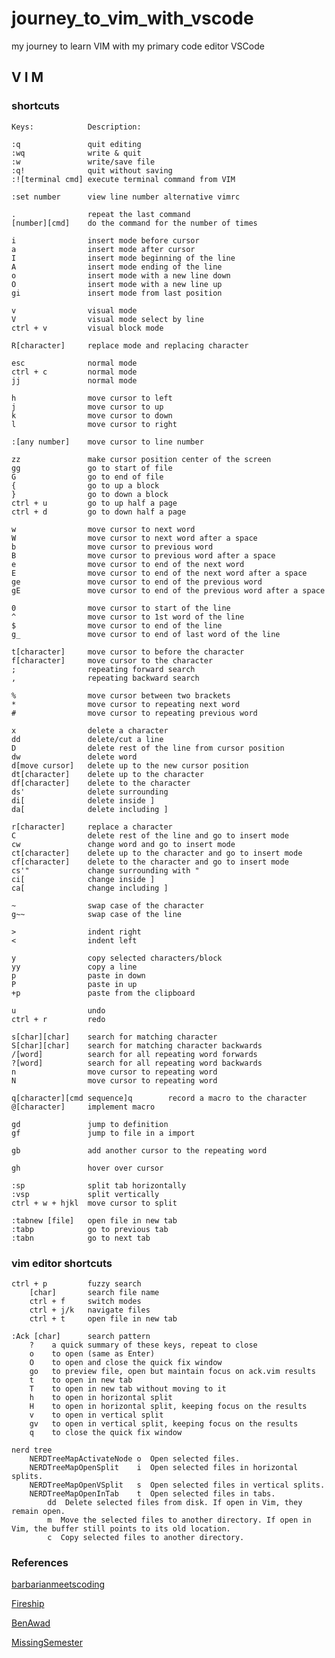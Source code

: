 # journey_to_vim_with_vscode

my journey to learn VIM with my primary code editor VSCode

## V I M

### shortcuts

    Keys:            Description:

    :q               quit editing
    :wq              write & quit
    :w               write/save file
    :q!              quit without saving
    :![terminal cmd] execute terminal command from VIM

    :set number      view line number alternative vimrc

    .                repeat the last command
    [number][cmd]    do the command for the number of times

    i                insert mode before cursor
    a                insert mode after cursor
    I                insert mode beginning of the line
    A                insert mode ending of the line
    o                insert mode with a new line down
    O                insert mode with a new line up
    gi               insert mode from last position

    v                visual mode
    V                visual mode select by line
    ctrl + v         visual block mode

    R[character]     replace mode and replacing character

    esc              normal mode
    ctrl + c         normal mode
    jj               normal mode

    h                move cursor to left
    j                move cursor to up
    k                move cursor to down
    l                move cursor to right

    :[any number]    move cursor to line number

    zz               make cursor position center of the screen
    gg               go to start of file
    G                go to end of file
    {                go to up a block
    }                go to down a block
    ctrl + u         go to up half a page
    ctrl + d         go to down half a page

    w                move cursor to next word
    W                move cursor to next word after a space
    b                move cursor to previous word
    B                move cursor to previous word after a space
    e                move cursor to end of the next word
    E                move cursor to end of the next word after a space
    ge               move cursor to end of the previous word
    gE               move cursor to end of the previous word after a space

    0                move cursor to start of the line
    ^                move cursor to 1st word of the line
    $                move cursor to end of the line
    g_               move cursor to end of last word of the line

    t[character]     move cursor to before the character
    f[character]     move cursor to the character
    ;                repeating forward search
    ,                repeating backward search

    %                move cursor between two brackets
    *                move cursor to repeating next word
    #                move cursor to repeating previous word

    x                delete a character
    dd               delete/cut a line
    D                delete rest of the line from cursor position
    dw               delete word
    d[move cursor]   delete up to the new cursor position
    dt[character]    delete up to the character
    df[character]    delete to the character
    ds'              delete surrounding
    di[              delete inside ]
    da[              delete including ]

    r[character]     replace a character
    C                delete rest of the line and go to insert mode
    cw               change word and go to insert mode
    ct[character]    delete up to the character and go to insert mode
    cf[character]    delete to the character and go to insert mode
    cs'"             change surrounding with "
    ci[              change inside ]
    ca[              change including ]

    ~                swap case of the character
    g~~              swap case of the line

    >                indent right
    <                indent left

    y                copy selected characters/block
    yy               copy a line
    p                paste in down
    P                paste in up
    +p               paste from the clipboard

    u                undo
    ctrl + r         redo

    s[char][char]    search for matching character
    S[char][char]    search for matching character backwards
    /[word]          search for all repeating word forwards
    ?[word]          search for all repeating word backwards
    n                move cursor to repeating word
    N                move cursor to repeating word

    q[character][cmd sequence]q        record a macro to the character
    @[character]     implement macro

    gd               jump to definition
    gf               jump to file in a import

    gb               add another cursor to the repeating word

    gh               hover over cursor

    :sp              split tab horizontally
    :vsp             split vertically
    ctrl + w + hjkl  move cursor to split

    :tabnew [file]   open file in new tab
    :tabp            go to previous tab
    :tabn            go to next tab

### vim editor shortcuts

    ctrl + p         fuzzy search
        [char]       search file name
        ctrl + f     switch modes
        ctrl + j/k   navigate files
        ctrl + t     open file in new tab

    :Ack [char]      search pattern
        ?    a quick summary of these keys, repeat to close
        o    to open (same as Enter)
        O    to open and close the quick fix window
        go   to preview file, open but maintain focus on ack.vim results
        t    to open in new tab
        T    to open in new tab without moving to it
        h    to open in horizontal split
        H    to open in horizontal split, keeping focus on the results
        v    to open in vertical split
        gv   to open in vertical split, keeping focus on the results
        q    to close the quick fix window

    nerd tree
        NERDTreeMapActivateNode o  Open selected files.
        NERDTreeMapOpenSplit    i  Open selected files in horizontal splits.
        NERDTreeMapOpenVSplit   s  Open selected files in vertical splits.
        NERDTreeMapOpenInTab    t  Open selected files in tabs.
            dd  Delete selected files from disk. If open in Vim, they remain open.
            m  Move the selected files to another directory. If open in Vim, the buffer still points to its old location.
            c  Copy selected files to another directory.

### References

[barbarianmeetscoding](https://www.barbarianmeetscoding.com/blog/boost-your-coding-fu-with-vscode-and-vim)

[Fireship](https://www.youtube.com/watch?v=-txKSRn0qeA&ab_channel=Fireship)

[BenAwad](https://www.youtube.com/watch?v=IiwGbcd8S7I&ab_channel=BenAwad)

[MissingSemester](https://www.youtube.com/watch?v=a6Q8Na575qc&feature=emb_rel_pause&ab_channel=MissingSemester)
